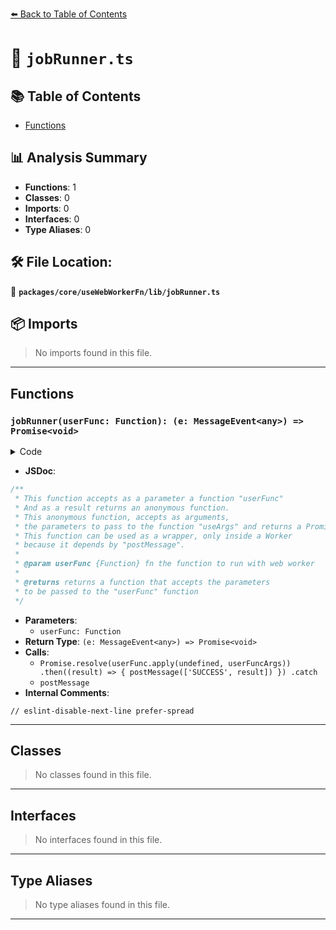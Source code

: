 [⬅️ Back to Table of Contents](../../../../index.md)

# 📄 `jobRunner.ts`

## 📚 Table of Contents

- [Functions](#functions)

## 📊 Analysis Summary

- **Functions**: 1
- **Classes**: 0
- **Imports**: 0
- **Interfaces**: 0
- **Type Aliases**: 0

## 🛠️ File Location:
📂 **`packages/core/useWebWorkerFn/lib/jobRunner.ts`**

## 📦 Imports

> No imports found in this file.


---

## Functions

### `jobRunner(userFunc: Function): (e: MessageEvent<any>) => Promise<void>`

<details><summary>Code</summary>

```ts
function jobRunner(userFunc: Function) {
  return (e: MessageEvent) => {
    const userFuncArgs = e.data[0]

    // eslint-disable-next-line prefer-spread
    return Promise.resolve(userFunc.apply(undefined, userFuncArgs))
      .then((result) => {
        postMessage(['SUCCESS', result])
      })
      .catch((error) => {
        postMessage(['ERROR', error])
      })
  }
}
```
</details>

- **JSDoc**:
```ts
/**
 * This function accepts as a parameter a function "userFunc"
 * And as a result returns an anonymous function.
 * This anonymous function, accepts as arguments,
 * the parameters to pass to the function "useArgs" and returns a Promise
 * This function can be used as a wrapper, only inside a Worker
 * because it depends by "postMessage".
 *
 * @param userFunc {Function} fn the function to run with web worker
 *
 * @returns returns a function that accepts the parameters
 * to be passed to the "userFunc" function
 */
```

- **Parameters**:
  - `userFunc: Function`
- **Return Type**: `(e: MessageEvent<any>) => Promise<void>`
- **Calls**:
  - `Promise.resolve(userFunc.apply(undefined, userFuncArgs))
      .then((result) => {
        postMessage(['SUCCESS', result])
      })
      .catch`
  - `postMessage`
- **Internal Comments**:
```
// eslint-disable-next-line prefer-spread
```


---

## Classes

> No classes found in this file.


---

## Interfaces

> No interfaces found in this file.


---

## Type Aliases

> No type aliases found in this file.


---